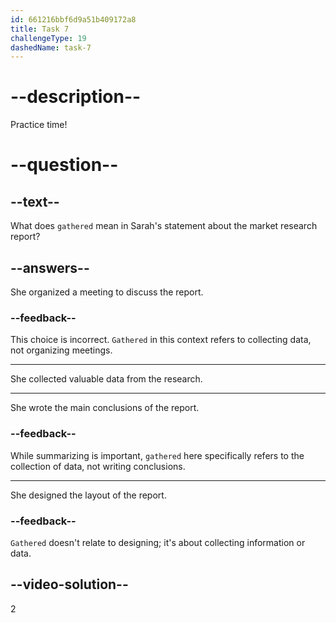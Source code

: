 ```yaml
---
id: 661216bbf6d9a51b409172a8
title: Task 7
challengeType: 19
dashedName: task-7
---
```


<!--
AUDIO REFERENCE:
Sarah: Thanks for catching those. As for me, I also finished the market research report. I presented it to the team yesterday. We’ve gathered valuable data that will help us make informed decisions.
-->

# --description--

Practice time!

# --question--

## --text--

What does `gathered` mean in Sarah's statement about the market research report?

## --answers--

She organized a meeting to discuss the report.

### --feedback--

This choice is incorrect. `Gathered` in this context refers to collecting data, not organizing meetings.

---

She collected valuable data from the research.

---

She wrote the main conclusions of the report.

### --feedback--

While summarizing is important, `gathered` here specifically refers to the collection of data, not writing conclusions.

---

She designed the layout of the report.

### --feedback--

`Gathered` doesn't relate to designing; it's about collecting information or data.

## --video-solution--

2
